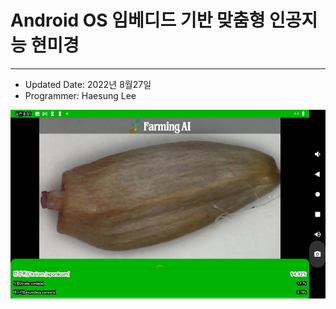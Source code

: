 # Android OS 임베디드 기반 맞춤형 인공지능 현미경

***

* Updated Date: 2022년 8월27일 
* Programmer: Haesung Lee


![view](https://raw.githubusercontent.com/rugfk/AI_Microscope/main/images/sample.png)
